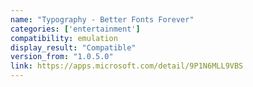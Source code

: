 ```yaml
---
name: "Typography - Better Fonts Forever"
categories: ['entertainment']
compatibility: emulation
display_result: "Compatible"
version_from: "1.0.5.0"
link: https://apps.microsoft.com/detail/9P1N6MLL9VBS
---
```

